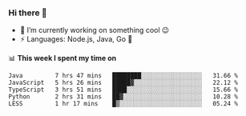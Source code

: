 ### Hi there 👋

<!--
**nodejh/nodejh** is a ✨ _special_ ✨ repository because its `README.md` (this file) appears on your GitHub profile.

Here are some ideas to get you started:

- 🔭 I’m currently working on ...
- 🌱 I’m currently learning ...
- 👯 I’m looking to collaborate on ...
- 🤔 I’m looking for help with ...
- 💬 Ask me about ...
- 📫 How to reach me: ...
- 😄 Pronouns: ...
- ⚡ Fun fact: ...
-->

- 🔭 I’m currently working on something cool :wink:
- ⚡ Languages: Node.js, Java, Go :thought_balloon:

📊 **This week I spent my time on**

<!--START_SECTION:waka-->
```text
Java         7 hrs 47 mins   ████████░░░░░░░░░░░░░░░░░   31.66 % 
JavaScript   5 hrs 26 mins   █████▓░░░░░░░░░░░░░░░░░░░   22.12 % 
TypeScript   3 hrs 51 mins   ████░░░░░░░░░░░░░░░░░░░░░   15.66 % 
Python       2 hrs 31 mins   ██▓░░░░░░░░░░░░░░░░░░░░░░   10.28 % 
LESS         1 hr 17 mins    █▒░░░░░░░░░░░░░░░░░░░░░░░   05.24 % 
```
<!--END_SECTION:waka-->


<!--
:traffic_light: **Visitors**

![visitors](https://visitor-badge.glitch.me/badge?page_id=nodejh.nodejh)
-->
